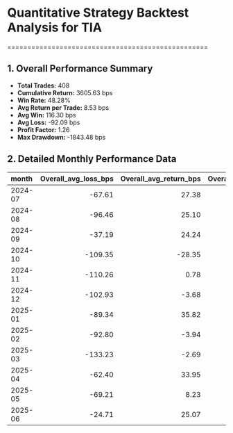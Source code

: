 # Quantitative Strategy Backtest Analysis for TIA
==================================================

## 1. Overall Performance Summary

- **Total Trades:** 408
- **Cumulative Return:** 3605.63 bps
- **Win Rate:** 48.28%
- **Avg Return per Trade:** 8.53 bps
- **Avg Win:** 116.30 bps
- **Avg Loss:** -92.09 bps
- **Profit Factor:** 1.26
- **Max Drawdown:** -1843.48 bps

## 2. Detailed Monthly Performance Data

| month   |   Overall_avg_loss_bps |   Overall_avg_return_bps |   Overall_avg_win_bps |   Overall_cumulative_return_bps |   Overall_max_drawdown_bps |   Overall_median_return_bps |   Overall_std_return_bps |   Overall_total_trades |   Overall_win_rate |   down_long_avg_loss_bps |   down_long_avg_return_bps |   down_long_avg_win_bps |   down_long_cumulative_return_bps |   down_long_max_drawdown_bps |   down_long_median_return_bps |   down_long_std_return_bps |   down_long_total_trades |   down_long_win_rate |   up_long_avg_loss_bps |   up_long_avg_return_bps |   up_long_avg_win_bps |   up_long_cumulative_return_bps |   up_long_max_drawdown_bps |   up_long_median_return_bps |   up_long_std_return_bps |   up_long_total_trades |   up_long_win_rate |
|:--------|-----------------------:|-------------------------:|----------------------:|--------------------------------:|---------------------------:|----------------------------:|-------------------------:|-----------------------:|-------------------:|-------------------------:|---------------------------:|------------------------:|----------------------------------:|-----------------------------:|------------------------------:|---------------------------:|-------------------------:|---------------------:|-----------------------:|-------------------------:|----------------------:|--------------------------------:|---------------------------:|----------------------------:|-------------------------:|-----------------------:|-------------------:|
| 2024-07 |                 -67.61 |                    27.38 |                135.95 |                          825.91 |                    -248.49 |                       -1.46 |                   134.71 |                  30.00 |               0.47 |                   -73.94 |                       5.70 |                  103.04 |                            101.20 |                      -272.22 |                        -18.96 |                     116.26 |                    20.00 |                 0.45 |                 -53.69 |                    70.74 |                195.17 |                          717.45 |                     -76.28 |                       12.65 |                   156.80 |                  10.00 |               0.50 |
| 2024-08 |                 -96.46 |                    25.10 |                142.33 |                         1406.55 |                    -641.18 |                       18.16 |                   152.18 |                  55.00 |               0.51 |                   -94.63 |                      33.23 |                  146.88 |                           1145.75 |                      -441.30 |                         20.90 |                     160.73 |                    34.00 |                 0.53 |                 -99.12 |                    11.95 |                134.12 |                          233.99 |                    -506.16 |                      -11.46 |                   136.18 |                  21.00 |               0.48 |
| 2024-09 |                 -37.19 |                    24.24 |                 74.50 |                          489.58 |                    -182.24 |                        3.03 |                    78.99 |                  20.00 |               0.55 |                   -44.16 |                       4.19 |                   60.59 |                             51.16 |                      -265.27 |                         -3.76 |                      72.42 |                    13.00 |                 0.46 |                 -12.81 |                    61.47 |                 91.19 |                          436.19 |                     -21.46 |                       32.79 |                    77.15 |                   7.00 |               0.71 |
| 2024-10 |                -109.35 |                   -28.35 |                 52.65 |                         -726.21 |                    -987.17 |                       -2.81 |                   109.16 |                  26.00 |               0.50 |                  -101.16 |                     -11.89 |                   53.03 |                           -232.24 |                      -590.44 |                         12.25 |                      96.54 |                    19.00 |                 0.58 |                -122.47 |                   -73.04 |                 50.55 |                         -505.71 |                    -527.03 |                      -42.71 |                   127.39 |                   7.00 |               0.29 |
| 2024-11 |                -110.26 |                     0.78 |                114.67 |                          -39.04 |                   -1518.34 |                      -11.56 |                   160.76 |                  79.00 |               0.49 |                   -98.31 |                      -1.79 |                   94.74 |                           -150.05 |                      -857.99 |                         -2.08 |                     135.45 |                    56.00 |                 0.50 |                -138.13 |                     7.04 |                165.41 |                          112.69 |                    -985.27 |                      -28.77 |                   209.88 |                  23.00 |               0.48 |
| 2024-12 |                -102.93 |                    -3.68 |                 95.57 |                         -217.51 |                   -1266.72 |                       -2.94 |                   133.51 |                  48.00 |               0.50 |                  -125.24 |                      -5.83 |                   90.83 |                           -256.00 |                     -1187.84 |                         17.41 |                     139.77 |                    38.00 |                 0.55 |                 -48.75 |                     4.50 |                128.75 |                           39.51 |                    -270.71 |                      -12.43 |                   106.02 |                  10.00 |               0.30 |
| 2025-01 |                 -89.34 |                    35.82 |                206.48 |                          924.81 |                    -611.72 |                      -21.77 |                   188.02 |                  26.00 |               0.42 |                   -88.61 |                      12.10 |                  125.39 |                            192.03 |                      -362.56 |                        -15.73 |                     134.70 |                    17.00 |                 0.47 |                 -90.44 |                    80.62 |                422.73 |                          718.97 |                    -272.36 |                      -29.91 |                   254.54 |                   9.00 |               0.33 |
| 2025-02 |                 -92.80 |                    -3.94 |                131.48 |                         -254.02 |                    -662.32 |                      -30.89 |                   135.94 |                  53.00 |               0.40 |                   -71.42 |                      18.53 |                  136.16 |                            542.84 |                      -456.61 |                        -12.15 |                     134.33 |                    30.00 |                 0.43 |                -117.03 |                   -33.24 |                123.87 |                         -755.83 |                    -734.63 |                      -68.73 |                   132.41 |                  23.00 |               0.35 |
| 2025-03 |                -133.23 |                    -2.69 |                 93.04 |                          -90.68 |                    -834.51 |                       39.78 |                   127.18 |                  26.00 |               0.58 |                  -115.41 |                      12.67 |                   94.18 |                            217.21 |                      -484.13 |                         47.19 |                     120.20 |                    18.00 |                 0.61 |                -164.42 |                   -37.25 |                 89.91 |                         -301.34 |                    -514.69 |                      -36.60 |                   135.39 |                   8.00 |               0.50 |
| 2025-04 |                 -62.40 |                    33.95 |                142.36 |                          581.95 |                    -129.92 |                      -10.34 |                   112.11 |                  17.00 |               0.47 |                   -64.09 |                      15.26 |                  142.20 |                            192.13 |                      -164.33 |                        -23.47 |                     110.27 |                    13.00 |                 0.38 |                 -48.91 |                    94.73 |                142.61 |                          382.47 |                     -48.91 |                      112.48 |                    95.21 |                   4.00 |               0.75 |
| 2025-05 |                 -69.21 |                     8.23 |                 95.35 |                          130.86 |                    -248.77 |                       -0.54 |                   107.49 |                  17.00 |               0.47 |                   -55.95 |                      19.70 |                   95.35 |                            311.63 |                      -248.77 |                          8.81 |                     100.19 |                    16.00 |                 0.50 |                -175.30 |                  -175.30 |                  0.00 |                         -175.30 |                       0.00 |                     -175.30 |                     0.00 |                   1.00 |               0.00 |
| 2025-06 |                 -24.71 |                    25.07 |                 84.80 |                          276.35 |                     -49.41 |                       -0.95 |                    71.79 |                  11.00 |               0.45 |                   -24.71 |                      19.98 |                   87.02 |                            198.93 |                       -49.41 |                         -6.33 |                      73.38 |                    10.00 |                 0.40 |                   0.00 |                    75.91 |                 75.91 |                           75.91 |                       0.00 |                       75.91 |                     0.00 |                   1.00 |               1.00 |